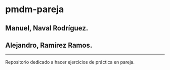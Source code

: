 # pmdm-pareja
## Manuel, Naval Rodríguez.
## Alejandro, Ramírez Ramos.
---
Repositorio dedicado a hacer ejercicios de práctica en pareja. 
